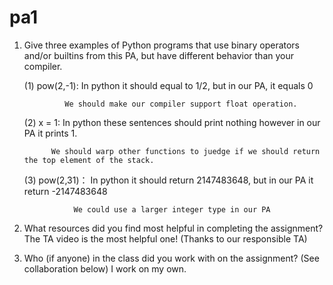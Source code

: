 # pa1

 1. Give three examples of Python programs that use binary operators and/or builtins from this PA, but have different behavior than your compiler. 


     (1) pow(2,-1): In python it should equal to 1/2, but in our PA, it equals 0
                 
                 We should make our compiler support float operation.
                  
                  
     (2) x = 1: In python these sentences should print nothing however in our PA it prints 1.
              
              We should warp other functions to juedge if we should return the top element of the stack.
              
              
     (3) pow(2,31)： In python it should return 2147483648,  but in our PA it return -2147483648
                   
                   We could use a larger integer type in our PA
                   
 
2. What resources did you find most helpful in completing the assignment?
   The TA video is the most helpful one! (Thanks to our responsible TA)


3. Who (if anyone) in the class did you work with on the assignment? (See collaboration below)
   I work on my own.
